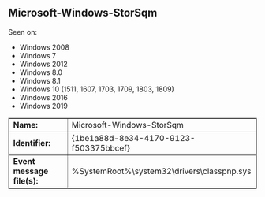 ## Microsoft-Windows-StorSqm

Seen on:
* Windows 2008
* Windows 7
* Windows 2012
* Windows 8.0
* Windows 8.1
* Windows 10 (1511, 1607, 1703, 1709, 1803, 1809)
* Windows 2016
* Windows 2019

<table border="1" class="docutils">
  <tbody>
    <tr>
      <td><b>Name:</b></td>
      <td>Microsoft-Windows-StorSqm</td>
    </tr>
    <tr>
      <td><b>Identifier:</b></td>
      <td>{1be1a88d-8e34-4170-9123-f503375bbcef}</td>
    </tr>
    <tr>
      <td><b>Event message file(s):</b></td>
      <td>%SystemRoot%\system32\drivers\classpnp.sys</td>
    </tr>
  </tbody>
</table>

&nbsp;

